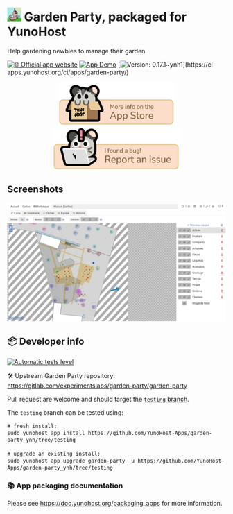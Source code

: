 <!--
N.B.: This README was automatically generated by <https://github.com/YunoHost/apps_tools/blob/main/readme_generator>
It shall NOT be edited by hand.
-->

<h1>
  <img src="https://raw.githubusercontent.com/YunoHost/apps/main/logos/garden-party.png" width="32px" alt="Logo of Garden Party">
  Garden Party, packaged for YunoHost
</h1>

Help gardening newbies to manage their garden

[![🌐 Official app website](https://img.shields.io/badge/Official_app_website-darkgreen?style=for-the-badge)](https://garden-party.io/)
[![App Demo](https://img.shields.io/badge/App_Demo-blue?style=for-the-badge)](https://garden-party.experimentslabs.com/)
[![Version: 0.17.1~ynh1](https://img.shields.io/badge/Version-0.17.1~ynh1-rgb(18,138,11)?style=for-the-badge)](https://ci-apps.yunohost.org/ci/apps/garden-party/)

<div align="center">
<a href="https://apps.yunohost.org/app/garden-party"><img height="100px" src="https://github.com/YunoHost/yunohost-artwork/raw/refs/heads/main/badges/neopossum-badges/badge_more_info_on_the_appstore.svg"/></a>
<a href="https://github.com/YunoHost-Apps/garden-party_ynh/issues"><img height="100px" src="https://github.com/YunoHost/yunohost-artwork/raw/refs/heads/main/badges/neopossum-badges/badge_report_an_issue.svg"/></a>
</div>


## Screenshots
![Screenshot of Garden Party](./doc/screenshots/garden-party.png)

## 📦 Developer info

[![Automatic tests level](https://apps.yunohost.org/badge/cilevel/garden-party)](https://ci-apps.yunohost.org/ci/apps/garden-party/)

🛠️ Upstream Garden Party repository: <https://gitlab.com/experimentslabs/garden-party/garden-party>

Pull request are welcome and should target the [`testing` branch](https://github.com/YunoHost-Apps/garden-party_ynh/tree/testing).

The `testing` branch can be tested using:
```
# fresh install:
sudo yunohost app install https://github.com/YunoHost-Apps/garden-party_ynh/tree/testing

# upgrade an existing install:
sudo yunohost app upgrade garden-party -u https://github.com/YunoHost-Apps/garden-party_ynh/tree/testing
```

### 📚 App packaging documentation

Please see <https://doc.yunohost.org/packaging_apps> for more information.
